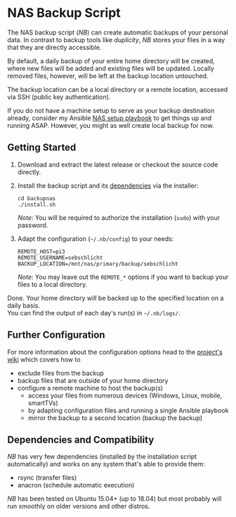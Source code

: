 # NAS Backup Script

The NAS backup script (*NB*) can create automatic backups of your personal data.
In contrast to backup tools like *duplicity*, *NB* stores your files in a way that they are directly accessible.

By default, a daily backup of your entire home directory will be created, where new files will be added and existing files will be updated.
Locally removed files, however, will be left at the backup location untouched.

The backup location can be a local directory or a remote location, accessed via SSH (public key authentication).

If you do not have a machine setup to serve as your backup destination already, consider my Ansible [NAS setup playbook](https://github.com/sebschlicht/ansible-nas) to get things up and running ASAP.
However, you might as well create local backup for now.

## Getting Started

1. Download and extract the latest release or checkout the source code directly.

1. Install the backup script and its [dependencies](dependencies-and-compatibility) via the installer:

       cd backupnas
       ./install.sh
   
   *Note*: You will be required to authorize the installation (`sudo`) with your password.

1. Adapt the configuration (`~/.nb/config`) to your needs:

       REMOTE_HOST=pi3
       REMOTE_USERNAME=sebschlicht
       BACKUP_LOCATION=/mnt/nas/primary/backup/sebschlicht
   
   *Note*: You may leave out the `REMOTE_*` options if you want to backup your files to a local directory.

Done. Your home directory will be backed up to the specified location on a daily basis.  
You can find the output of each day's run(s) in `~/.nb/logs/`.

## Further Configuration

For more information about the configuration options head to the [project's wiki](../../wiki) which covers how to

* exclude files from the backup
* backup files that are outside of your home directory
* configure a remote machine to host the backup(s)
  * access your files from numerous devices (Windows, Linux, mobile, smartTVs)
  * by adapting configuration files and running a single Ansible playbook
  * mirror the backup to a second location (backup the backup)

## Dependencies and Compatibility

*NB* has very few dependencies (installed by the installation script automatically) and works on any system that's able to provide them:

* rsync (transfer files)
* anacron (schedule automatic execution)

*NB* has been tested on Ubuntu 15.04+ (up to 18.04) but most probably will run smoothly on older versions and other distros.
